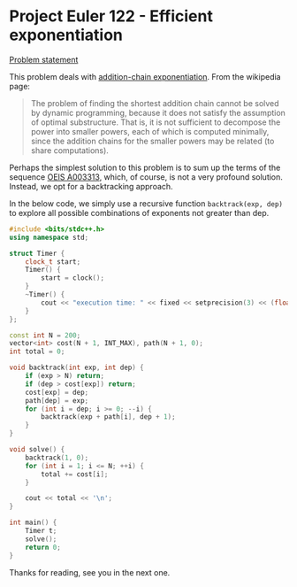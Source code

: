 # Project Euler 122 - Efficient exponentiation

[Problem statement](https://projecteuler.net/problem=122)

This problem deals with [addition-chain exponentiation](https://en.wikipedia.org/wiki/Addition-chain_exponentiation). From the wikipedia page:
> The problem of finding the shortest addition chain cannot be solved by dynamic programming, because it does not satisfy the assumption of optimal substructure. That is, it is not sufficient to decompose the power into smaller powers, each of which is computed minimally, since the addition chains for the smaller powers may be related (to share computations).

Perhaps the simplest solution to this problem is to sum up the terms of the sequence [OEIS A003313](https://oeis.org/A003313), which, of course, is not a very profound solution. Instead, we opt for a backtracking approach.

In the below code, we simply use a recursive function `backtrack(exp, dep)` to explore all possible combinations of exponents not greater than dep. 

```c++
#include <bits/stdc++.h>
using namespace std;

struct Timer {
    clock_t start;
    Timer() {
        start = clock();
    }
    ~Timer() {
        cout << "execution time: " << fixed << setprecision(3) << (float) (clock() - start) / CLOCKS_PER_SEC << " s" << '\n';
    }
};

const int N = 200;
vector<int> cost(N + 1, INT_MAX), path(N + 1, 0);
int total = 0;

void backtrack(int exp, int dep) {
    if (exp > N) return;
    if (dep > cost[exp]) return;
    cost[exp] = dep;
    path[dep] = exp;
    for (int i = dep; i >= 0; --i) {
        backtrack(exp + path[i], dep + 1);
    }
}

void solve() {
    backtrack(1, 0);
    for (int i = 1; i <= N; ++i) {
        total += cost[i];
    }

    cout << total << '\n';
}

int main() {
    Timer t;
    solve();
    return 0;
}
```

Thanks for reading, see you in the next one.

